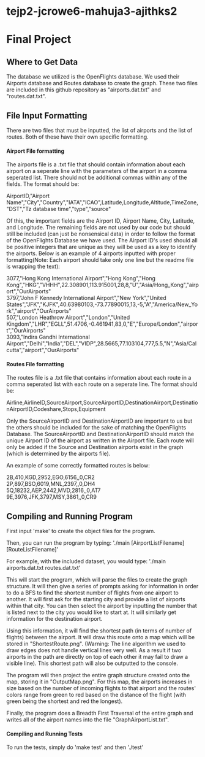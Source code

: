 # tejp2-jcrowe6-mahuja3-ajithks2
# Final Project

## Where to Get Data
The database we utilized is the OpenFlights database. We used their Airports database and Routes database to create the graph. These two files are included in this github repository as "airports.dat.txt" and "routes.dat.txt".

## File Input Formatting
There are two files that must be inputted, the list of airports and the list of routes. Both of these have their own specific formatting.

#### Airport File formatting
The airports file is a .txt file that should contain information about each airport on a seperate line with the parameters of the airport in a comma seperated list. There should not be additional commas within any of the fields. The format should be:

AirportID,"Airport Name","City","Country","IATA","ICAO",Latitude,Longitude,Altitude,TimeZone,"DST","Tz database time","type","source"

Of this, the important fields are the Airport ID, Airport Name, City, Latitude, and Longitude. The remaining fields are not used by our code but should still be included (can just be nonsensical data) in order to follow the format of the OpenFlights Database we have used. The Airport ID's used should all be positive integers that are unique as they will be used as a key to identify the airports. Below is an example of 4 airports inputted with proper formatting(Note: Each airport should take only one line but the readme file is wrapping the text):


3077,"Hong Kong International Airport","Hong Kong","Hong Kong","HKG","VHHH",22.308901,113.915001,28,8,"U","Asia/Hong_Kong","airport","OurAirports"\
3797,"John F Kennedy International Airport","New York","United States","JFK","KJFK",40.63980103,-73.77890015,13,-5,"A","America/New_York","airport","OurAirports"\
507,"London Heathrow Airport","London","United Kingdom","LHR","EGLL",51.4706,-0.461941,83,0,"E","Europe/London","airport","OurAirports"\
3093,"Indira Gandhi International Airport","Delhi","India","DEL","VIDP",28.5665,77.103104,777,5.5,"N","Asia/Calcutta","airport","OurAirports"


#### Routes File formatting
The routes file is a .txt file that contains information about each route in a comma seperated list with each route on a seperate line. The format should be:

Airline,AirlineID,SourceAirport,SourceAirportID,DestinationAirport,DestinationAirportID,Codeshare,Stops,Equipment

Only the SourceAirportID and DestinationAirportID are important to us but the others should be included for the sake of matching the OpenFlights Database. The SourceAirportID and DestinationAirportID should match the unique Airport ID of the airport as written in the Airport file. Each route will only be added if the Source and Destination airports exist in the graph (which is determined by the airports file).

An example of some correctly formatted routes is below:

2B,410,KGD,2952,EGO,6156,,0,CR2\
2P,897,BSO,6019,MNL,2397,,0,DH4\
5Q,18232,AEP,2442,MVD,2816,,0,AT7\
9E,3976,JFK,3797,MSY,3861,,0,CR9

## Compiling and Running Program

First input 'make' to create the object files for the program.

Then, you can run the program by typing:
'./main [AirportListFilename] [RouteListFilename]'

For example, with the included dataset, you would type:
'./main airports.dat.txt routes.dat.txt'


This will start the program, which will parse the files to create the graph structure. It will then give a series of prompts asking for information in order to do a BFS to find the shortest number of flights from one airport to another. It will first ask for the starting city and provide a list of airports within that city. You can then select the airport by inputting the number that is listed next to the city you would like to start at. It will similarly get information for the destination airport.

Using this information, it will find the shortest path (in terms of number of flights) between the airport. It will draw this route onto a map which will be stored in "ShortestRoute.png". (Warning: The line algorithm we used to draw edges does not handle vertical lines very well. As a result if two airports in the path are directly on top of each other it may fail to draw a visible line). This shortest path will also be outputted to the console.

The program will then project the entire graph structure created onto the map, storing it in "OutputMap.png". For this map, the airports increases in size based on the number of incoming flights to that airport and the routes' colors range from green to red based on the distance of the flight (with green being the shortest and red the longest).

Finally, the program does a Breadth First Traversal of the entire graph and writes all of the airport names into the file "GraphAirportList.txt".

#### Compiling and Running Tests
To run the tests, simply do 'make test' and then './test'


